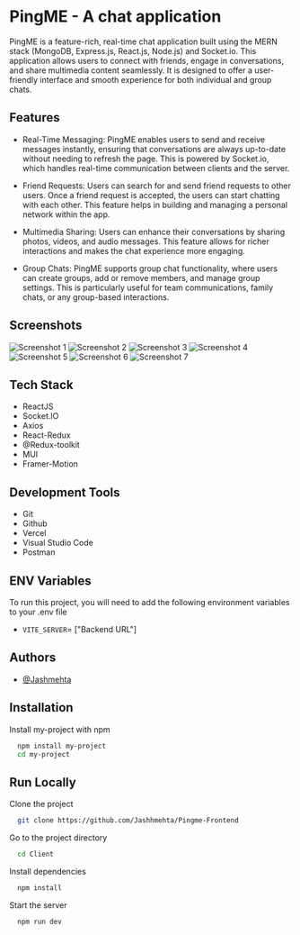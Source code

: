 
# PingME - A chat application

PingME is a feature-rich, real-time chat application built using the MERN stack (MongoDB, Express.js, React.js, Node.js) and Socket.io. This application allows users to connect with friends, engage in conversations, and share multimedia content seamlessly. It is designed to offer a user-friendly interface and smooth experience for both individual and group chats.





## Features

- Real-Time Messaging: PingME enables users to send and receive messages instantly, ensuring that conversations are always up-to-date without needing to refresh the page. This is powered by Socket.io, which handles real-time communication between clients and the server.

- Friend Requests: Users can search for and send friend requests to other users. Once a friend request is accepted, the users can start chatting with each other. This feature helps in building and managing a personal network within the app.

- Multimedia Sharing: Users can enhance their conversations by sharing photos, videos, and audio messages. This feature allows for richer interactions and makes the chat experience more engaging.

- Group Chats: PingME supports group chat functionality, where users can create groups, add or remove members, and manage group settings. This is particularly useful for team communications, family chats, or any group-based interactions.


## Screenshots

![Screenshot 1](https://drive.google.com/file/d/1X_H0WOaUmehKcrstnXQ1H7MWc4KmjNdv/view?usp=sharing)
![Screenshot 2](https://drive.google.com/file/d/1_MCPZK2lG_qmZxfIQpC7Ph-hz7bk10N2/view?usp=sharing)
![Screenshot 3](https://drive.google.com/file/d/1RIZNPfcBG0RQ8rFf3Xpd9Lmi6tbZ6BBU/view?usp=sharing)
![Screenshot 4](https://drive.google.com/file/d/1NhALCKyIN0rLn3vgpzPawHM8_oChrBGt/view?usp=sharing)
![Screenshot 5](https://drive.google.com/file/d/1frvHN_m1ozRUzXkeaamNQKmw3t58a8mN/view?usp=sharing)
![Screenshot 6](https://drive.google.com/file/d/1384bv3xQ2oU5znvXSTDLek2PTsoFRiXn/view?usp=sharing)
![Screenshot 7](https://drive.google.com/file/d/1Ew17akeApqAAnuFvQyhRYvuYinCff5gs/view?usp=sharing)





## Tech Stack

- ReactJS
- Socket.IO
- Axios
- React-Redux
- @Redux-toolkit
- MUI
- Framer-Motion



## Development Tools

- Git
- Github
- Vercel
- Visual Studio Code
- Postman





## ENV Variables

To run this project, you will need to add the following environment variables to 
your .env file
- `VITE_SERVER`= ["Backend URL"]





## Authors

- [@Jashmehta](https://www.github.com/Jashhmehta)




## Installation

Install my-project with npm

```bash
  npm install my-project
  cd my-project
```
    
## Run Locally

Clone the project

```bash
  git clone https://github.com/Jashhmehta/Pingme-Frontend
```

Go to the project directory

```bash
  cd Client
```

Install dependencies

```bash
  npm install
```

Start the server

```bash
  npm run dev
```

